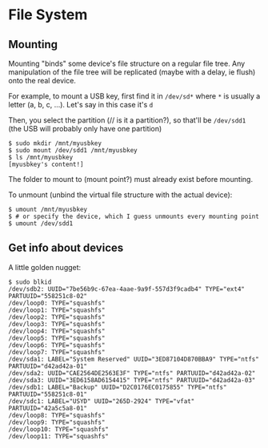 # File System

## Mounting

Mounting "binds" some device's file structure on a regular file tree. Any
manipulation of the file tree will be replicated (maybe with a delay, ie flush)
onto the real device.

For example, to mount a USB key, first find it in `/dev/sd*` where `*` is
usually a letter (a, b, c, ...). Let's say in this case it's `d`

Then, you select the partition (// is it a partition?), so that'll be
`/dev/sdd1` (the USB will probably only have one partition)

```
$ sudo mkdir /mnt/myusbkey
$ sudo mount /dev/sdd1 /mnt/myusbkey
$ ls /mnt/myusbkey
[myusbkey's content!]
```

The folder to mount to (mount point?) must already exist before mounting.

To unmount (unbind the virtual file structure with the actual device):

```
$ umount /mnt/myusbkey
$ # or specify the device, which I guess unmounts every mounting point
$ umount /dev/sdd1
```

## Get info about devices

A little golden nugget:

```
$ sudo blkid
/dev/sdb2: UUID="7be56b9c-67ea-4aae-9a9f-557d3f9cadb4" TYPE="ext4" PARTUUID="558251c8-02"
/dev/loop0: TYPE="squashfs"
/dev/loop1: TYPE="squashfs"
/dev/loop2: TYPE="squashfs"
/dev/loop3: TYPE="squashfs"
/dev/loop4: TYPE="squashfs"
/dev/loop5: TYPE="squashfs"
/dev/loop6: TYPE="squashfs"
/dev/loop7: TYPE="squashfs"
/dev/sda1: LABEL="System Reserved" UUID="3ED87104D870BBA9" TYPE="ntfs" PARTUUID="d42ad42a-01"
/dev/sda2: UUID="CAE2564DE2563E3F" TYPE="ntfs" PARTUUID="d42ad42a-02"
/dev/sda3: UUID="3ED6158AD6154415" TYPE="ntfs" PARTUUID="d42ad42a-03"
/dev/sdb1: LABEL="Backup" UUID="D2C0176EC0175855" TYPE="ntfs" PARTUUID="558251c8-01"
/dev/sdc1: LABEL="USYD" UUID="265D-2924" TYPE="vfat" PARTUUID="42a5c5a8-01"
/dev/loop8: TYPE="squashfs"
/dev/loop9: TYPE="squashfs"
/dev/loop10: TYPE="squashfs"
/dev/loop11: TYPE="squashfs"
```

